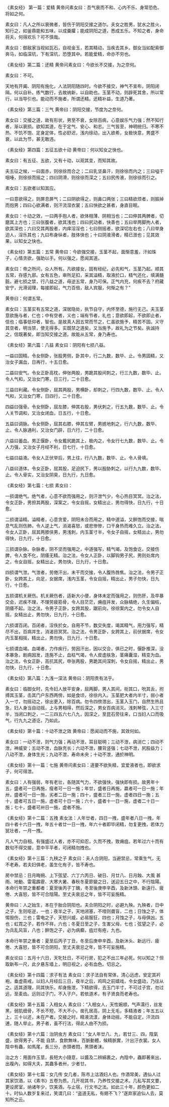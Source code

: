 《素女经》 第一篇：爱精
黄帝问素女曰：吾气衰而不和、心内不乐、身常恐危、将如之何。

素女曰：凡人之所以衰微者，皆伤于阴阳交接之道尔。夫女之胜男，犹水之胜火，知行之，如釜鼎能和五味，以成羹臛；能成阴阳之道，悉成五乐。不知之者，身命将夭，何得欢乐？可不慎哉。

素女曰：御敌家当视如瓦石，自视金玉，若其精动，当疾去其乡。御女当如配索御奔马，如临深坑，下有深坑，恐堕其中。若能爱精，命亦不穷也。

《素女经》第二篇：还精
黄帝问素女曰：今欲长不交接，为之奈何。

素女曰：不可。

天地有开阖、阴阳有施化，人法阴阳随四时。今欲不接交，神气不宣布，阴阳闭隔，何以自补。练气数行，去故纳新，以自助也。玉茎不动，则辟死其舍，所以常行，以当导引也。能动而不施者，所谓还精。还精补益，生道乃著。

《素女经》第三篇：三气
黄帝曰：阴阳交接，节度为之奈何。

素女曰：交接之道，故有形状，男至不衰，女除百病，心意娱乐气力强；然不知行者，渐以衰损。欲知其道，在于定气、安心、和志。三气皆至，神明统归。不寒不热、不饥不饱、定身定体，性必舒迟，浅内徐动，出入欲希，女极快意，男盛不衰，以此为节，甚无敢违。

《素女经》第四篇：五征五欲十动
黄帝曰：何以知女之快也。

素女曰：有五征、五欲，又有十动，以观其变，而知其故。

夫五征之候，一曰面赤，则徐徐而合之；二曰乳坚鼻汗，则徐徐而内之；三曰嗌干咽唾，则徐徐而摇之；四曰阴滑，则徐徐而深之；五曰尻传液，则徐徐而引之。

素女曰：五欲者以知其应。

一曰意欲得之，则屏息屏气；二曰阴欲得之，则鼻口两张；三曰精欲烦者，则振掉而抱男；四曰心欲满者，则汗流湿衣裳；五曰快欲之甚者，身直目眠。

素女曰：十动之效，一曰两手抱人者，欲体相薄、阴相当也；二曰伸其两髀者，切磨其上方也；三曰张腹者，欲其浅也；四曰尻动者，快善也；五曰举两脚拘人者，欲其深也；六曰交其两股者，内痒淫淫也；七曰侧摇者，欲深切左右也；八曰举身迫人，淫乐其也；九曰布身纵者，肢体快也；十曰阴液滑者，精已泄也；见其效果，以知女之快也。

《素女经》第五篇：五常
黄帝曰：今欲强交接，玉茎不起，面惭意羞，汗如珠子，心情贪欲，强助以手。何以强之，愿闻其道。

素女曰：帝之所问，众人所有。凡欲接女，固有经纪，必先和气，玉茎乃起。顺其五常，存感九部。女有五色，审所足扣，采其溢精，取液於口，精气还化，填满髓脏。避七损之禁，行八益之道，毋逆五常，身乃可保。正气内充，何疾不去？府藏安宁，光滑润理，每接即起，气力百倍，敌人宾服，何惭之有？”

黄帝曰：何谓五常。

素女曰：玉茎实有五常之道，深居隐处，执节自守，内怀至德，施行无己。夫玉茎意欲施与者，仁也；中有空者，义也；端有节者，礼也；意欲即起，不欲即止者，信也；临事低仰者，智也。是故真人因五常而节之，仁虽欲施予，精苦不固。义守其空者，明当禁，使无得多。实既禁之道矣，又当施予，故礼为之节矣。执诚持之，信既著矣，即当知交接之道。故能从五常，身乃寿也。

《素女经》第六篇：八益
素女曰：阴阳有七损八益。

一益曰固精。令女侧卧，张股男侧，卧其中，行二九数，数毕、止。令男固精，又治女子漏血，日再行，十五日愈。

二益曰安气。令女正卧高枕，伸张两股，男跪其股间刺之，行三九数，数毕、止。令人气和，又治女门寒，日三行，二十日愈。

三益曰利藏。令女侧卧，屈其两股，男横卧，却刺之，行四九数，数毕、止。令人气和，又治女门寒，日四行，二十日愈。

四益曰强骨。令女侧卧，屈左膝，伸其右股，男伏刺之，行五九数，数毕、止。令人关节调和，又治女闭血，日五行，十日愈。

五益曰调脉。令女侧卧，屈其右膝，伸其左臂，男掳地刺之，行六九数，数毕、止。令人脉通利，又治女门辟，日六行，二十日愈。

六益曰蓄血。男正偃卧，令女戴尻跪其上，极内之，令女行七九数，数毕、止。令人力强，又治女子月经不利，日七行，十日愈。

七益曰益液。令女人正伏举后，男上往，行八九数，数毕、止。令人骨填。

八益曰道体。令女正卧，屈其股，足迫尻下，男以股胁刺之，以行九九数，数毕、止。令人骨实，又治女阴臭，日九行，九日愈。

《素女经》第七篇：七损
素女曰：

一损谓绝气。绝气者，心意不欲而强用之，则汗泄气少，令心热目冥冥。治之法，令女正卧，男担其两股，深案之，令女自摇，女精出止，男勿得快，日九行，十日愈。

二损谓溢精。溢精者，心意贪爱，阴阳未合而用之，精中道溢，又醉饱而交接，喘息气乱则伤肺，令人逆上气，消渴喜怒，或悲惨惨，口干身热而难久立。治之法，令女人正卧，屈其两膝侠男，男浅刺，内玉茎寸半，令女子自摇，女精出止，男勿得快，日九行，十日愈。

三损谓杂脉。杂脉者，阴不坚而强用之，中道强写，精气竭，及饱食讫，交接伤脾，令人食不化，阴痿无精。治之法，令女人正卧，以脚钩男子尻，男则处席内之，令女自摇，女精出止，男勿快，日九行，十日愈。

四损谓气泄。气泄者，劳倦汗出，未干而交接，令人腹热唇焦。治之法，令男子正卧，女跨其上，向足，女据席，浅内玉茎，令女自摇，精出止，男子勿快，日九行，十日愈。

五损谓机关厥伤。机关厥伤者，适新大小便，身体未定而强用之，则伤肝，及卒暴交会，迟疾不理，不理劳疲筋骨，令人目茫茫，痈疽并发，众脉槁绝，久生偏枯，阴痿不起。治之法，令男子正卧，女跨其股，踞前向，徐徐案内之，勿令女人自摇，女精出止，男勿快，日九行，十日愈。

六损谓百闭。百闭者，淫佚於女，自用不节，数交失度，竭其精气，用力强写，精尽不出，百病并生，消渴目冥冥。治之法，令男正卧，女跨其上，前伏据席，令女内玉茎相摇，精出止，男勿快，日九行，十日愈。

七损谓血竭。血竭者，力作疾行，劳因汗出，因以交合，俱已之时，偃卧推深，没本暴急，剧病因发，连施不止，血枯气竭，令人皮虚肤急，茎痛囊湿，精变为血。治之法，令女正卧，高抗其尻，申张两股，男跪其间深刺，令女自摇，精出止，男勿快，日九行，十日愈。

《素女经》第八篇：九浅一深法
黄帝曰：阴阳贵有法乎。

素女曰：临御女时，先令妇人放平安身，屈两脚，男人其间，衔其口，吮其舌，拊搏其玉茎，击其门户东西两傍，如是食顷，徐徐内入。玉茎肥大者内半寸，弱小者入一寸，勿摇动之，徐出更入，除百病。勿令四傍泄出，玉茎入玉门，自然生热且急，妇人身当自动摇，上与男相得，然后深之，男女百病消灭。浅刺琴弦，入三寸半，当闭口刺之，一二三四五六七八九，因深之，至昆石旁往来，口当妇人口而吸气，行九九之道讫，乃如此。

《素女经》第十篇：十动不泄之效
黄帝曰：愿闻动而不施，其效何如。

素女曰：一动不泄，则气力强；再动不泄，耳目聪明；三动不泄，病消亡；四动不泄，神威安；五动不泄，血脉充长；六动不泄，腰背竖强；七动不泄，尻股益力；八动不泄，身体生光；九动不泄，寿命未央；十动不泄，通於神明。

《素女经》第十一篇：七施
黄帝问素女曰：道要不欲失精，宜爱液者也，即欲求子，何可得泄。

素女曰：人有强弱，年有老壮，各随其气力，不欲强快，强快即有损。故男年十五，盛者可一日再施，瘦者可一日一施；年廿，盛者日再施，嬴者可一日一施；年卅，盛者可一日一施，劣者二日一施；四十，盛者三日一施，虚者四日一施；五十，盛者可五日一施，虚者可十日一施；六十，盛者十一日一施，虚者二十日一施；七十，盛者可卅日一施，虚者不施。

《素女经》第十二篇：五拽
素女法：人年廿者，四日一拽，盛年者八日一拽，年四十者十六日一拽，年五十者廿一日一拽，年六十者即毕闭精，勿复更拽，若体力犹壮者，一月一拽。

凡人气力自相。有强盛过人者，亦不可抑忍，久而不拽，致痈疽。若年过六十而有数旬不得交接，意中平平者，可闭精勿拽也。

《素女经》第十三篇：九秧之子
素女曰：夫人合阴阳，当避禁忌，常乘生气，无不老寿。若夫妇俱老，虽生化有子，皆不寿也。

房中禁忌：日月晦朔、上下弦望、六丁六丙日、破日、月廿八、日月蝕、大風 甚雨、地動、雷電霹靂、大寒大暑、春秋冬夏節變之日，送迎五日之中，不行陰陽。本命行年禁之重都者：夏至後丙子丁醜，冬至後庚申辛酉，及新沐頭、新遠行、疲倦、大喜怒，皆不可合陰陽。至丈夫衰忌之年，皆不可妄施精。

黄帝曰：人之始生，本在于胎合阴阳也。夫合阴阳之时，必避九殃。九殃者，日中之子，生则呕逆，一也；夜半之子，天地闭塞，不喑则聋盲，二也；日蚀之子，体惕毁伤，三也；雷电之子，天怒兴威，必易服狂，四也；月蚀之子，与母俱凶，五也；虹霓之子，若作不祥，六也；冬夏日至之子，生害父母，七也；弦望之子，必为兵乱风盲，八也；醉饱之子，必为病癫，疽烂有疮，九也。

本命行年禁之重者：夏至后丙子丁丑，冬至后庚申辛酉，及新沐头、新远行、疲倦、大喜怒，皆不可合阴阳，至丈夫衰忌之年，皆不可妄施精。

素女论曰：五月十六日，天牝牡日，不可行房，犯之不出三年必死。何以知之？但取新布一尺，此夕悬东墙上，明日视之，必有血色。切忌之。

《素女经》第十四篇：求子有法
素女曰：求子法自有常体，清心远虑，安定其衿袍，垂虚斋戒，以妇人月经后三日，夜半之后，鸡鸣之前嬉戏，令女盛动，乃往从之。适其道理，同其快乐，却身施泄，下精欲得，去玉门半寸，不可过子宫，勿过远，至麦齿。远则过子门，不入子户。若依道术，有子贤良而老寿也。

《素女经》第十五篇：入相女人
素女曰：“入相女人，天性婉顺，气声濡行，丝发黑，弱肌细骨，不长不短，不大不小，凿孔居高，阴上无毛，多精液者；年五五以上，三十以还，未在产者。交接之时，精液流漾，身体动摇，不能自定，汗流四逋，随人举止。男子者，虽不行法，得此人由不为损。

《素女经》第十六篇：治阴虫方
素女曰：“女人年廿八、九，若廿三、四，陰氣盛，欲得男子，不能 自禁，食飲無味，百脈動體，候精脈實，汁出汙衣裳。女人陰中有蟲，如馬尾，長三分，赤頭者悶，黑頭者沫。

治之方：用面作玉莖，長短大小隨意，以醬及二辨綿裹之，內陰中，蟲即著來出，出複內，如得大夫，其蟲多者卅，少者廿。

《素女经》第十七篇：女几传
女几者，陈市上沽酒妇人也。作酒常美，遇仙人过其家饮酒，以《素书》五卷为质。几开视其书，乃养性交接之术。几私写其文要，更设房室，纳诸年少，饮美酒，与止宿，行文书之法。如此三十年，颜色更如二十。时仙人数岁复来过，笑谓几曰：“盗道无私，有翅不飞？”遂弃家追仙人去，莫知所之云。

